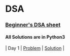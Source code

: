 # DSA

### [Beginner's DSA sheet](https://www.geeksforgeeks.org/explore?page=1&sprint=ca8ae412173dbd8346c26a0295d098fd&sortBy=submissions&sprint_name=Beginner%27s%20DSA%20Sheet)
#### All Solutions are in Python3


| Day 1    | [Problem](https://www.geeksforgeeks.org/problems/search-an-element-in-an-array-1587115621/1?page=1&sprint=ca8ae412173dbd8346c26a0295d098fd&sortBy=difficulty)  |  [Solution](https://github.com/Namitha-S-11465/DSA/blob/main/Search%20an%20Element%20in%20an%20array) |

